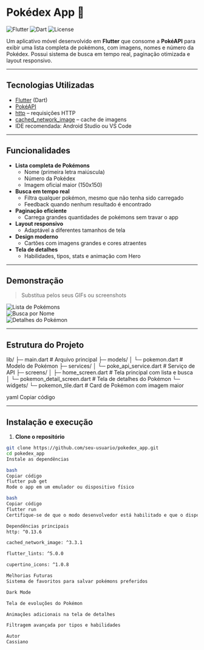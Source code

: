 # Pokédex App 🐾

![Flutter](https://img.shields.io/badge/Flutter-02569B?style=flat&logo=flutter&logoColor=white)
![Dart](https://img.shields.io/badge/Dart-0175C2?style=flat&logo=dart&logoColor=white)
![License](https://img.shields.io/badge/License-Free-blue)

Um aplicativo móvel desenvolvido em **Flutter** que consome a **PokéAPI** para exibir uma lista completa de pokémons, com imagens, nomes e número da Pokédex. Possui sistema de busca em tempo real, paginação otimizada e layout responsivo.

---

## Tecnologias Utilizadas

- [Flutter](https://flutter.dev/) (Dart)
- [PokéAPI](https://pokeapi.co/)
- [http](https://pub.dev/packages/http) – requisições HTTP
- [cached_network_image](https://pub.dev/packages/cached_network_image) – cache de imagens
- IDE recomendada: Android Studio ou VS Code

---

## Funcionalidades

- **Lista completa de Pokémons**
  - Nome (primeira letra maiúscula)
  - Número da Pokédex
  - Imagem oficial maior (150x150)
- **Busca em tempo real**
  - Filtra qualquer pokémon, mesmo que não tenha sido carregado
  - Feedback quando nenhum resultado é encontrado
- **Paginação eficiente**
  - Carrega grandes quantidades de pokémons sem travar o app
- **Layout responsivo**
  - Adaptável a diferentes tamanhos de tela
- **Design moderno**
  - Cartões com imagens grandes e cores atraentes
- **Tela de detalhes**
  - Habilidades, tipos, stats e animação com Hero

---

## Demonstração

> Substitua pelos seus GIFs ou screenshots

![Lista de Pokémons](screenshots/lista.gif)  
![Busca por Nome](screenshots/busca.gif)  
![Detalhes do Pokémon](screenshots/detalhes.png)

---

## Estrutura do Projeto

lib/
├─ main.dart # Arquivo principal
├─ models/
│ └─ pokemon.dart # Modelo de Pokémon
├─ services/
│ └─ poke_api_service.dart # Serviço de API
├─ screens/
│ ├─ home_screen.dart # Tela principal com lista e busca
│ └─ pokemon_detail_screen.dart # Tela de detalhes do Pokémon
└─ widgets/
└─ pokemon_tile.dart # Card de Pokémon com imagem maior

yaml
Copiar código

---

## Instalação e execução

1. **Clone o repositório**

```bash
git clone https://github.com/seu-usuario/pokedex_app.git
cd pokedex_app
Instale as dependências

bash
Copiar código
flutter pub get
Rode o app em um emulador ou dispositivo físico

bash
Copiar código
flutter run
Certifique-se de que o modo desenvolvedor está habilitado e que o dispositivo/emulador está conectado.

Dependências principais
http: ^0.13.6

cached_network_image: ^3.3.1

flutter_lints: ^5.0.0

cupertino_icons: ^1.0.8

Melhorias Futuras
Sistema de favoritos para salvar pokémons preferidos

Dark Mode

Tela de evoluções do Pokémon

Animações adicionais na tela de detalhes

Filtragem avançada por tipos e habilidades

Autor
Cassiano